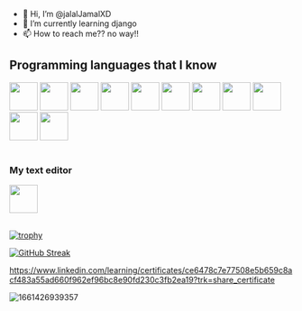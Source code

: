 - 👋 Hi, I’m @jalalJamalXD
- 🌱 I’m currently learning django  
- 📫 How to reach me?? no way!!

<h2>Programming languages that I know</h2>

<div>
<img style="width:50px;" src="https://cdn.jsdelivr.net/gh/devicons/devicon/icons/python/python-original.svg" />
<img style="width:50px;" src="https://cdn.jsdelivr.net/gh/devicons/devicon/icons/django/django-plain.svg" />
<img style="width:50px;" src="https://cdn.jsdelivr.net/gh/devicons/devicon/icons/html5/html5-original.svg" />
<img style="width:50px;" src="https://cdn.jsdelivr.net/gh/devicons/devicon/icons/css3/css3-original.svg" />
<img style="width:50px;" src="https://cdn.jsdelivr.net/gh/devicons/devicon/icons/bootstrap/bootstrap-original.svg" />
<img style="width:50px;" src="https://cdn.jsdelivr.net/gh/devicons/devicon/icons/git/git-original.svg" />
<img style="width:50px;" src="https://cdn.jsdelivr.net/gh/devicons/devicon/icons/javascript/javascript-original.svg" />
<img style="width:50px;" src="https://cdn.jsdelivr.net/gh/devicons/devicon/icons/react/react-original.svg" />
<img style="width:50px;" src="https://cdn.jsdelivr.net/gh/devicons/devicon/icons/postgresql/postgresql-original.svg" />
<img style="width:50px;" src="https://cdn.jsdelivr.net/gh/devicons/devicon/icons/ubuntu/ubuntu-plain.svg" />
<img style="width:50px;" src="https://cdn.jsdelivr.net/gh/devicons/devicon/icons/angularjs/angularjs-original.svg" />
</div>
<br>
<h3>My text editor</h3>

<div><img style="width:50px;" src="https://cdn.jsdelivr.net/gh/devicons/devicon/icons/vscode/vscode-original.svg" /></div>

<br>
  
[![trophy](https://github-profile-trophy.vercel.app/?username=jalalJamalXD&theme=onedark)](https://github.com/jalalJamalXD)




[![GitHub Streak](https://github-readme-streak-stats.herokuapp.com/?user=jalalJamalXD&theme=highcontrast)](https://git.io/streak-stats)



https://www.linkedin.com/learning/certificates/ce6478c7e77508e5b659c8acf483a55ad660f962ef96bc8e90fd230c3fb2ea19?trk=share_certificate






![1661426939357](https://user-images.githubusercontent.com/111292790/186653424-73e838ea-d967-4457-8248-1f3607e1e026.png)
